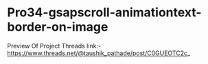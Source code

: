 # Pro34-gsapscroll-animationtext-border-on-image
Preview Of Project Threads link:-
https://www.threads.net/@taushik_pathade/post/C0GUEOTC2c_
